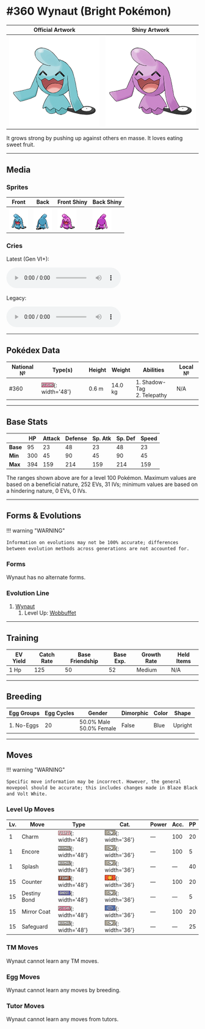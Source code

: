 # #360 Wynaut (Bright Pokémon)

| Official Artwork | Shiny Artwork |
| --- | --- |
| ![Official Artwork](../assets/sprites/wynaut/official_artwork.png) | ![Shiny Artwork](../assets/sprites/wynaut/official_artwork_shiny.png) |

It grows strong by pushing up against others en masse. It loves eating sweet fruit.

---

## Media

### Sprites

| Front | Back | Front Shiny | Back Shiny |
| --- | --- | --- | --- |
| ![Front](../assets/sprites/wynaut/front.gif) | ![Back](../assets/sprites/wynaut/back.gif) | ![Front Shiny](../assets/sprites/wynaut/front_shiny.gif) | ![Back Shiny](../assets/sprites/wynaut/back_shiny.gif) |

### Cries

Latest (Gen VI+):

<audio controls>
<source src='../../assets/cries/wynaut/latest.ogg' type='audio/ogg'>
  Your browser does not support the audio element.
</audio>

Legacy:

<audio controls>
<source src='../../assets/cries/wynaut/legacy.ogg' type='audio/ogg'>
  Your browser does not support the audio element.
</audio>

---

## Pokédex Data

| National № | Type(s) | Height | Weight | Abilities | Local № |
|------------|---------|--------|--------|-----------|---------|
| #360 | ![psychic](../assets/types/psychic.png){: width='48'} | 0.6 m | 14.0 kg | 1. Shadow-Tag<br>2. Telepathy | N/A |

---

## Base Stats
|   | HP | Attack | Defense | Sp. Atk | Sp. Def | Speed |
|---|----|--------|---------|---------|---------|-------|
| **Base** | 95 | 23 | 48 | 23 | 48 | 23 |
| **Min** | 300 | 45 | 90 | 45 | 90 | 45 |
| **Max** | 394 | 159 | 214 | 159 | 214 | 159 |

The ranges shown above are for a level 100 Pokémon. Maximum values are based on a beneficial nature, 252 EVs, 31 IVs; minimum values are based on a hindering nature, 0 EVs, 0 IVs.

---

## Forms & Evolutions

!!! warning "WARNING"

    Information on evolutions may not be 100% accurate; differences between evolution methods across generations are not accounted for.

### Forms

Wynaut has no alternate forms.

### Evolution Line

1. [Wynaut](wynaut.md/)
    1. Level Up: [Wobbuffet](wobbuffet.md/)




---

## Training

| EV Yield | Catch Rate | Base Friendship | Base Exp. | Growth Rate | Held Items |
|----------|------------|-----------------|-----------|-------------|------------|
| 1 Hp | 125 | 50 | 52 | Medium | N/A |

---

## Breeding

| Egg Groups | Egg Cycles | Gender | Dimorphic | Color | Shape |
|------------|------------|--------|-----------|-------|-------|
| 1. No-Eggs | 20 | 50.0% Male<br>50.0% Female | False | Blue | Upright |

---

## Moves

!!! warning "WARNING"

    Specific move information may be incorrect. However, the general movepool should be accurate; this includes changes made in Blaze Black and Volt White.

### Level Up Moves

| Lv. | Move | Type | Cat. | Power | Acc. | PP |
| --- | --- | --- | --- | --- | --- | --- |
| 1 | Charm | ![fairy](../assets/types/fairy.png){: width='48'} | ![status](../assets/move_category/status.png){: width='36'} | — | 100 | 20 |
| 1 | Encore | ![normal](../assets/types/normal.png){: width='48'} | ![status](../assets/move_category/status.png){: width='36'} | — | 100 | 5 |
| 1 | Splash | ![normal](../assets/types/normal.png){: width='48'} | ![status](../assets/move_category/status.png){: width='36'} | — | — | 40 |
| 15 | Counter | ![fighting](../assets/types/fighting.png){: width='48'} | ![physical](../assets/move_category/physical.png){: width='36'} | — | 100 | 20 |
| 15 | Destiny Bond | ![ghost](../assets/types/ghost.png){: width='48'} | ![status](../assets/move_category/status.png){: width='36'} | — | — | 5 |
| 15 | Mirror Coat | ![psychic](../assets/types/psychic.png){: width='48'} | ![special](../assets/move_category/special.png){: width='36'} | — | 100 | 20 |
| 15 | Safeguard | ![normal](../assets/types/normal.png){: width='48'} | ![status](../assets/move_category/status.png){: width='36'} | — | — | 25 |

### TM Moves

Wynaut cannot learn any TM moves.
### Egg Moves

Wynaut cannot learn any moves by breeding.
### Tutor Moves

Wynaut cannot learn any moves from tutors.
